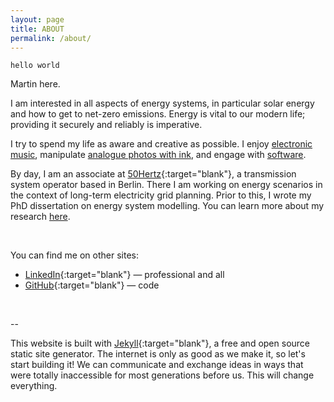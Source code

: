 ```yaml
---
layout: page
title: ABOUT
permalink: /about/
---
```


`hello world`

Martin here.


I am interested in all aspects of energy systems, in particular solar energy and how to get to net-zero emissions. Energy is vital to our modern life; providing it securely and reliably is imperative. 

I try to spend my life as aware and creative as possible.
I enjoy [electronic music](/music/), manipulate [analogue photos with ink](/scratch/), and engage with [software](/vision/).

By day, I am an associate at [50Hertz](https://www.50hertz.com/en/){:target="blank"}, a transmission system operator based in Berlin. There I am working on energy scenarios in the context of long-term electricity grid planning. Prior to this, I wrote my PhD dissertation on energy system modelling. You can learn more about my research [here](/research/).


<br>

You can find me on other sites:


* [LinkedIn](https://www.linkedin.com/in/martin-klein-){:target="blank"} — professional and all
* [GitHub](https://github.com/0-k){:target="blank"} — code

<br>

--

This website is built with [Jekyll](https://jekyllrb.com/){:target="blank"}, a free and open source static site generator. The internet is only as good as we make it, so let's start building it! We can communicate and exchange ideas in ways that were totally inaccessible for most generations before us. This will change everything.
